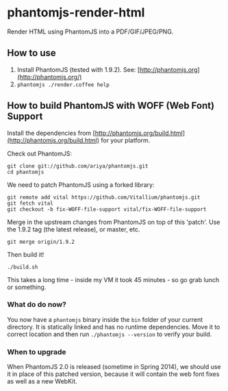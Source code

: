 # phantomjs-render-html

Render HTML using PhantomJS into a PDF/GIF/JPEG/PNG.

## How to use

1. Install PhantomJS (tested with 1.9.2). See: [http://phantomjs.org](http://phantomjs.org/)
2. `phantomjs ./render.coffee help`

## How to build PhantomJS with WOFF (Web Font) Support

Install the dependencies from [http://phantomjs.org/build.html](http://phantomjs.org/build.html) for your platform.

Check out PhantomJS:

	git clone git://github.com/ariya/phantomjs.git
	cd phantomjs
	
We need to patch PhantomJS using a forked library:

	git remote add vital https://github.com/Vitallium/phantomjs.git 
	git fetch vital
	git checkout -b fix-WOFF-file-support vital/fix-WOFF-file-support

Merge in the upstream changes from PhantomJS on top of this 'patch'.
Use the 1.9.2 tag (the latest release), or master, etc.
	
	git merge origin/1.9.2
	
Then build it!

	./build.sh
	
This takes a long time - inside my VM it took 45 minutes - so go grab lunch or something.

### What do do now?

You now have a `phantomjs` binary inside the `bin` folder of your current directory.
It is statically linked and has no runtime dependencies. Move it to correct location and then
run `./phantomjs --version` to verify your build.

### When to upgrade

When PhantomJS 2.0 is released (sometime in Spring 2014), we should use it in place of this patched version,
because it will contain the web font fixes as well as a new WebKit.
